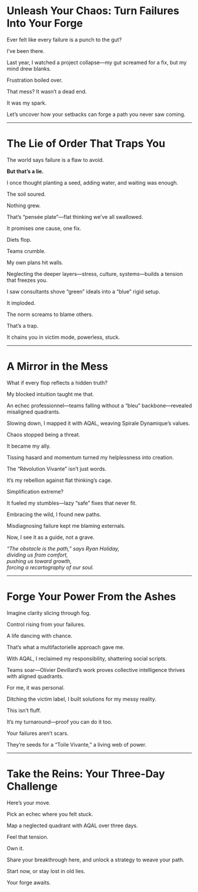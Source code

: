 # Unleash Your Chaos: Turn Failures Into Your Forge

Ever felt like every failure is a punch to the gut?

I’ve been there.

Last year, I watched a project collapse—my gut screamed for a fix, but my mind drew blanks.

Frustration boiled over.

That mess? It wasn’t a dead end.

It was my spark.

Let’s uncover how your setbacks can forge a path you never saw coming.

---

# The Lie of Order That Traps You

The world says failure is a flaw to avoid.

**But that’s a lie.**

I once thought planting a seed, adding water, and waiting was enough.

The soil soured.

Nothing grew.

That’s “pensée plate”—flat thinking we’ve all swallowed.

It promises one cause, one fix.

Diets flop.

Teams crumble.

My own plans hit walls.

Neglecting the deeper layers—stress, culture, systems—builds a tension that freezes you.

I saw consultants shove “green” ideals into a “blue” rigid setup.

It imploded.

The norm screams to blame others.

That’s a trap.

It chains you in victim mode, powerless, stuck.

---

# A Mirror in the Mess

What if every flop reflects a hidden truth?

My blocked intuition taught me that.

An echec professionnel—teams falling without a “bleu” backbone—revealed misaligned quadrants.

Slowing down, I mapped it with AQAL, weaving Spirale Dynamique’s values.

Chaos stopped being a threat.

It became my ally.

Tissing hasard and momentum turned my helplessness into creation.

The “Révolution Vivante” isn’t just words.

It’s my rebellion against flat thinking’s cage.

Simplification extreme?

It fueled my stumbles—lazy “safe” fixes that never fit.

Embracing the wild, I found new paths.

Misdiagnosing failure kept me blaming externals.

Now, I see it as a guide, not a grave.

_“The obstacle is the path,” says Ryan Holiday,  
dividing us from comfort,  
pushing us toward growth,  
forcing a recartography of our soul._

---

# Forge Your Power From the Ashes

Imagine clarity slicing through fog.

Control rising from your failures.

A life dancing with chance.

That’s what a multifactorielle approach gave me.

With AQAL, I reclaimed my responsibility, shattering social scripts.

Teams soar—Olivier Devillard’s work proves collective intelligence thrives with aligned quadrants.

For me, it was personal.

Ditching the victim label, I built solutions for my messy reality.

This isn’t fluff.

It’s my turnaround—proof you can do it too.

Your failures aren’t scars.

They’re seeds for a “Toile Vivante,” a living web of power.

---

# Take the Reins: Your Three-Day Challenge

Here’s your move.

Pick an echec where you felt stuck.

Map a neglected quadrant with AQAL over three days.

Feel that tension.

Own it.

Share your breakthrough here, and unlock a strategy to weave your path.

Start now, or stay lost in old lies.

Your forge awaits.